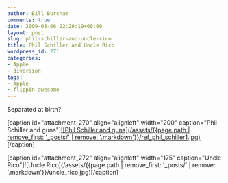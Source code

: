 ```yaml
---
author: Bill Burcham
comments: true
date: 2009-08-06 22:26:19+00:00
layout: post
slug: phil-schiller-and-uncle-rico
title: Phil Schiller and Uncle Rico
wordpress_id: 271
categories:
- Apple
- diversion
tags:
- Apple
- flippin awesome
---
```


Separated at birth?

[caption id="attachment_270" align="alignleft" width="200" caption="Phil Schiller and guns"][![Phil Schiller and guns](/assets/{{page.path | remove_first: '_posts/' | remove: '.markdown'}}/ref_phil_schiller1.jpg)](http://www.techcrunch.com/2009/08/06/apples-phil-schiller-speaks-on-censored-iphone-dictionaries-but-ignores-the-bigger-issues/)[/caption]

[caption id="attachment_272" align="alignleft" width="175" caption="Uncle Rico"]![Uncle Rico](/assets/{{page.path | remove_first: '_posts/' | remove: '.markdown'}}/uncle_rico.jpg)[/caption]
